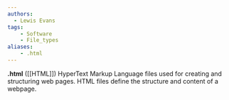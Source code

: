 ```yaml
---
authors:
  - Lewis Evans
tags:
    - Software
    - File_types
aliases:
    - .html
---
```

**.html** ([[HTML]]) HyperText Markup Language files used for creating and structuring web pages. HTML files define the structure and content of a webpage.
